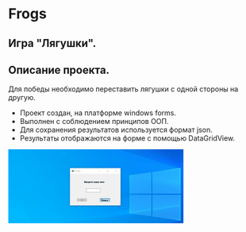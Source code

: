 # Frogs
## Игра "Лягушки".
## Описание проекта.
Для победы необходимо переставить лягушки с одной стороны на другую.
- Проект создан, на платформе windows forms. 
- Выполнен с соблюдением принципов ООП. 
- Для сохранения результатов используется формат json.
- Результаты отображаются на форме с помощью DataGridView.

<img src="https://github.com/Alex-Tairov/Frogs/blob/main/Frogs/Frogs/Resources/gif.gif" alt="screenshot" width=70%>

